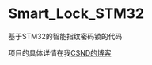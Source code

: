# Smart_Lock_STM32
 基于STM32的智能指纹密码锁的代码

 项目的具体详情在我[CSND的博客](https://blog.csdn.net/weixin_39410800/article/details/104951688)

